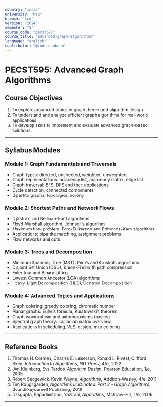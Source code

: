 ```yaml
---
country: "india"
university: "ktu"
branch: "cse"
version: "2024"
semester: "5"
course_code: "pecst595"
course_title: "advanced-graph-algorithms"
language: "english"
contributor: "@indhu-subash"
---
```


# PECST595: Advanced Graph Algorithms

## Course Objectives

1. To explore advanced topics in graph theory and algorithm design.  
2. To understand and analyze efficient graph algorithms for real-world applications.  
3. To develop skills to implement and evaluate advanced graph-based solutions.

---

## Syllabus Modules

### Module 1: Graph Fundamentals and Traversals
- Graph types: directed, undirected, weighted, unweighted  
- Graph representations: adjacency list, adjacency matrix, edge list  
- Graph traversal: BFS, DFS and their applications  
- Cycle detection, connected components  
- Bipartite graphs, topological sorting  

### Module 2: Shortest Paths and Network Flows
- Dijkstra’s and Bellman-Ford algorithms  
- Floyd-Warshall algorithm, Johnson’s algorithm  
- Maximum flow problem: Ford-Fulkerson and Edmonds-Karp algorithms  
- Applications: bipartite matching, assignment problems  
- Flow networks and cuts  

### Module 3: Trees and Decomposition
- Minimum Spanning Tree (MST): Prim’s and Kruskal’s algorithms  
- Disjoint Set Union (DSU), Union-Find with path compression  
- Euler tour and Binary Lifting  
- Lowest Common Ancestor (LCA) algorithms  
- Heavy-Light Decomposition (HLD), Centroid Decomposition  

### Module 4: Advanced Topics and Applications
- Graph coloring: greedy coloring, chromatic number  
- Planar graphs: Euler’s formula, Kuratowski’s theorem  
- Graph isomorphism and automorphisms (basics)  
- Spectral graph theory: Laplacian matrix overview  
- Applications in scheduling, VLSI design, map coloring  

---

## Reference Books

1. Thomas H. Cormen, Charles E. Leiserson, Ronald L. Rivest, Clifford Stein, *Introduction to Algorithms*, MIT Press, 4/e, 2022  
2. Jon Kleinberg, Éva Tardos, *Algorithm Design*, Pearson Education, 1/e, 2005  
3. Robert Sedgewick, Kevin Wayne, *Algorithms*, Addison-Wesley, 4/e, 2011  
4. Tim Roughgarden, *Algorithms Illuminated: Part 2 – Graph Algorithms*, Soundlikeyourself Publishing, 2018  
5. Dasgupta, Papadimitriou, Vazirani, *Algorithms*, McGraw-Hill, 1/e, 2006  

---
